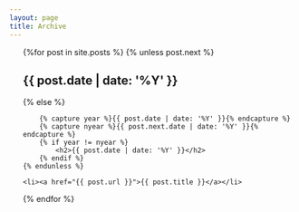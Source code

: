 ```yaml
---
layout: page
title: Archive
---
```


<ul class="list_archive">
{%for post in site.posts %}
	{% unless post.next %}
		<h2>{{ post.date | date: '%Y' }}</h2>
	{% else %}

		{% capture year %}{{ post.date | date: '%Y' }}{% endcapture %}
		{% capture nyear %}{{ post.next.date | date: '%Y' }}{% endcapture %}
		{% if year != nyear %}
			<h2>{{ post.date | date: '%Y' }}</h2>
		{% endif %}
	{% endunless %}

	<li><a href="{{ post.url }}">{{ post.title }}</a></li>
{% endfor %}
</ul>
